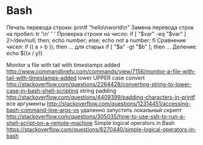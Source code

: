 # Bash 

Печать перевода строки: printf "hello\nworld\n"
Замена перевода строк на пробел: tr '\n' ' ' 
Проверка строки на число:  if [ "$var" -eq "$var" ] 2>/dev/null; then;  echo number; else;  echo not a number; fi
Сравнение чисел: if (( a > b )); then ... для старых if [ "$a" -gt "$b" ]; then ...
Деление: echo $((x / y))

Monitor a file with tail with timestamps added http://www.commandlinefu.com/commands/view/7156/monitor-a-file-with-tail-with-timestamps-added
lower UPPER case convert http://stackoverflow.com/questions/2264428/converting-string-to-lower-case-in-bash-shell-scripting
string padding http://stackoverflow.com/questions/4409399/padding-characters-in-printf
все аргументы http://stackoverflow.com/questions/12314451/accessing-bash-command-line-args-vs
удаленно запустить локальный скрипт http://stackoverflow.com/questions/305035/how-to-use-ssh-to-run-a-shell-script-on-a-remote-machine
Simple logical operators in Bash https://stackoverflow.com/questions/6270440/simple-logical-operators-in-bash